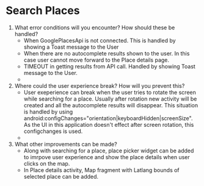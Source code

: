 # Search Places
1. What error conditions will you encounter? How should these be handled?
    - When GooglePlacesApi is not connected. This is handled by showing a Toast message to the User 
    - When there are no autocomplete results shown to the user. In this case user cannot move forward to the Place details page.
    - TIMEOUT in getting results from API call. Handled by showing Toast message to the User.
    - 
2. Where could the user experience break? How will you prevent this?
    - User exeperience can break when the user tries to rotate the screen while searching for a place. Usually after rotation new activity will be created and all the autocomplete results will disappear. This situation is handled by using android:configChanges="orientation|keyboardHidden|screenSize". As the UI in this application doesn't effect after screen rotation, this configchanges is used.
    - 
3. What other improvements can be made?
    - Along with searching for a place, place picker widget can be added to imrpove user experience and show the place details when user clicks on the map.
    - In Place details activity, Map fragment with Latlang bounds of selected place can be added. 